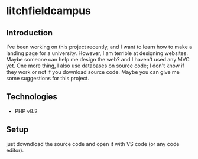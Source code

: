 # litchfieldcampus

## Introduction
  I've been working on this project recently, and I want to learn how to make a landing page for a university. However, I am terrible at designing websites. Maybe someone can help me design the web? and I haven't used any MVC yet. One more thing, I also use databases on source code; I don't know if they work or not if you download source code. Maybe you can give me some suggestions for this project.

## Technologies
* PHP v8.2

## Setup
just downdload the source code and open it with VS code (or any code editor).
